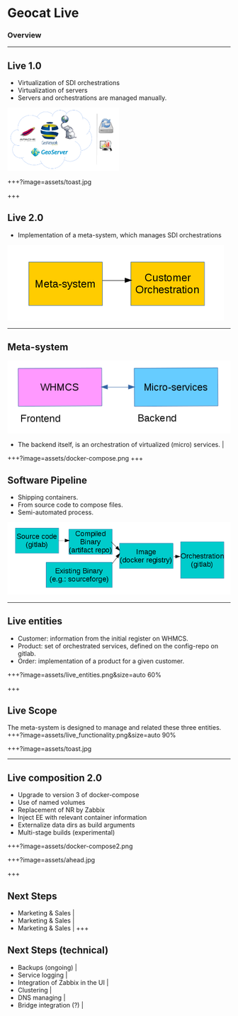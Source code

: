# Geocat Live
### Overview
---

## Live 1.0

+ Virtualization of SDI orchestrations
+ Virtualization of servers
+ Servers and orchestrations are managed manually.

<img src="assets/live-stack.png" width="50%">

<!-- TADA -->
+++?image=assets/toast.jpg

+++
## Live 2.0

+ Implementation of a meta-system, which manages SDI orchestrations

![team](assets/live_meta.png)

---
## Meta-system

![team](assets/live_front_back.png)

- The backend itself, is an orchestration of virtualized (micro) services. |

<!-- --- -->
<!-- ## Meta-system -->

<!-- ![team](assets/docker-compose.png) -->

<!-- --- -->


+++?image=assets/docker-compose.png
+++

## Software Pipeline

+ Shipping containers.
+ From source code to compose files.
+ Semi-automated process.

![team](assets/live_pipeline.png)

---
## Live entities

+ Customer: information from the initial register on WHMCS.
+ Product: set of orchestrated services, defined on the config-repo on gitlab.
+ Order: implementation of a product for a given customer.

+++?image=assets/live_entities.png&size=auto 60%

+++
## Live Scope

The meta-system is designed to manage and related these three entities.
+++?image=assets/live_functionality.png&size=auto 90%

+++?image=assets/toast.jpg

---
## Live composition 2.0

+ Upgrade to version 3 of docker-compose
+ Use of named volumes
+ Replacement of NR by Zabbix
+ Inject EE with relevant container information
+ Externalize data dirs as build arguments
+ Multi-stage builds (experimental)

<!--
---
## Live composition

![team](assets/docker-compose2.png)
-->

+++?image=assets/docker-compose2.png

+++?image=assets/ahead.jpg

+++
## Next Steps
- Marketing & Sales |
- Marketing & Sales |
- Marketing & Sales |
+++
## Next Steps (technical)
- Backups (ongoing) |
- Service logging |
- Integration of Zabbix in the UI |
- Clustering |
- DNS managing |
- Bridge integration (?) |
<!-- Deployment -->

<!-- CHAMPAGNE -->
